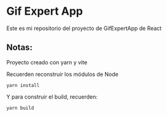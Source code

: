# Gif Expert App

Este es mi repositorio del proyecto de GifExpertApp de React

## Notas:

Proyecto creado con yarn y vite

Recuerden reconstruir los módulos de Node

```
yarn install
```

Y para construir el build, recuerden:

```
yarn build
```
